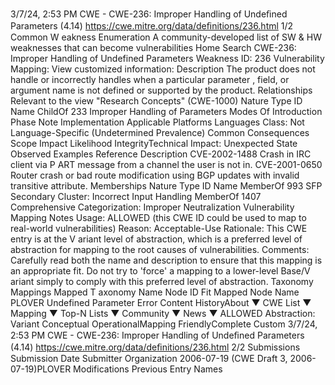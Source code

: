 3/7/24, 2:53 PM CWE - CWE-236: Improper Handling of Undeﬁned Parameters (4.14)
https://cwe.mitre.org/data/deﬁnitions/236.html 1/2
Common W eakness Enumeration
A community-developed list of SW & HW weaknesses that can become
vulnerabilities
Home Search
CWE-236: Improper Handling of Undefined Parameters
Weakness ID: 236
Vulnerability Mapping: 
View customized information:
 Description
The product does not handle or incorrectly handles when a particular parameter , field, or argument name is not defined or supported
by the product.
 Relationships
 Relevant to the view "Research Concepts" (CWE-1000)
Nature Type ID Name
ChildOf 233 Improper Handling of Parameters
 Modes Of Introduction
Phase Note
Implementation
 Applicable Platforms
Languages
Class: Not Language-Specific (Undetermined Prevalence)
 Common Consequences
Scope Impact Likelihood
IntegrityTechnical Impact: Unexpected State
 Observed Examples
Reference Description
CVE-2002-1488 Crash in IRC client via P ART message from a channel the user is not in.
CVE-2001-0650 Router crash or bad route modification using BGP updates with invalid transitive attribute.
 Memberships
Nature Type ID Name
MemberOf 993 SFP Secondary Cluster: Incorrect Input Handling
MemberOf 1407 Comprehensive Categorization: Improper Neutralization
 Vulnerability Mapping Notes
Usage: ALLOWED (this CWE ID could be used to map to real-world vulnerabilities)
Reason: Acceptable-Use
Rationale:
This CWE entry is at the V ariant level of abstraction, which is a preferred level of abstraction for mapping to the root causes of
vulnerabilities.
Comments:
Carefully read both the name and description to ensure that this mapping is an appropriate fit. Do not try to 'force' a mapping to a
lower-level Base/V ariant simply to comply with this preferred level of abstraction.
 Taxonomy Mappings
Mapped T axonomy Name Node ID Fit Mapped Node Name
PLOVER Undefined Parameter Error
 Content HistoryAbout ▼ CWE List ▼ Mapping ▼ Top-N Lists ▼ Community ▼ News ▼
ALLOWED
Abstraction: Variant
Conceptual OperationalMapping
FriendlyComplete Custom
3/7/24, 2:53 PM CWE - CWE-236: Improper Handling of Undeﬁned Parameters (4.14)
https://cwe.mitre.org/data/deﬁnitions/236.html 2/2
 Submissions
Submission Date Submitter Organization
2006-07-19
(CWE Draft 3, 2006-07-19)PLOVER
 Modifications
 Previous Entry Names